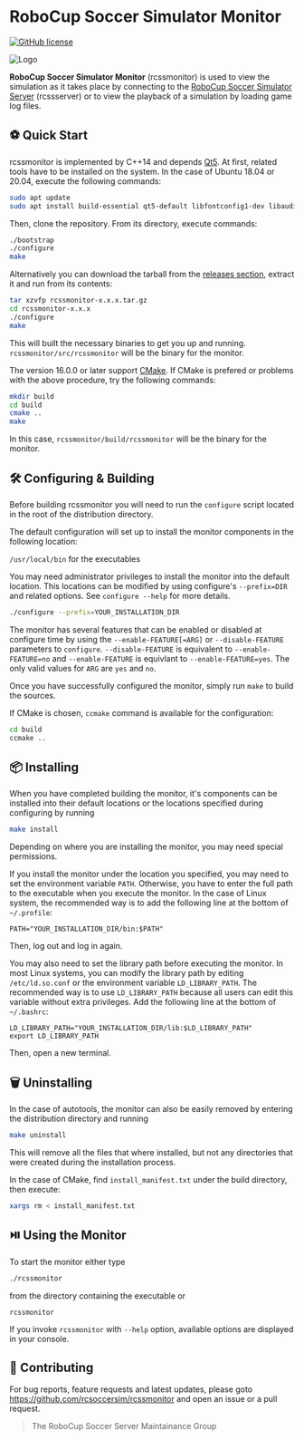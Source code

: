 # RoboCup Soccer Simulator Monitor
[![GitHub license](https://img.shields.io/github/license/rcsoccersim/rcssmonitor)](https://github.com/rcsoccersim/rcssmonitor/blob/master/COPYING)

![Logo](https://user-images.githubusercontent.com/1832537/49242985-f69a3c00-f3ea-11e8-97f5-9b0bfdfc4e1c.png)

**RoboCup Soccer Simulator Monitor** (rcssmonitor) is used to view the simulation as it takes place by connecting to the [RoboCup Soccer Simulator Server](https://github.com/rcsoccersim/rcssserver) (rcssserver) or to view the playback of a simulation by loading game log files.

## :soccer: Quick Start

rcssmonitor is implemented by C++14 and depends [Qt5](https://www.qt.io/).
At first, related tools have to be installed on the system.
In the case of Ubuntu 18.04 or 20.04, execute the following commands:

```bash
sudo apt update
sudo apt install build-essential qt5-default libfontconfig1-dev libaudio-dev libxt-dev libglib2.0-dev libxi-dev libxrender-dev
```

Then, clone the repository. From its directory, execute commands:

```bash
./bootstrap
./configure
make
```

Alternatively you can download the tarball from the [releases section](https://github.com/rcsoccersim/rcssmonitor/releases), extract it and run from its contents:

```bash
tar xzvfp rcssmonitor-x.x.x.tar.gz
cd rcssmonitor-x.x.x
./configure
make
```

This will built the necessary binaries to get you up and running. `rcssmonitor/src/rcssmonitor` will be the binary for the monitor.

The version 16.0.0 or later support [CMake](https://cmake.org/). If CMake is prefered or problems with the above procedure, try the following commands:

```bash
mkdir build
cd build
cmake ..
make
```

In this case, `rcssmonitor/build/rcssmonitor` will be the binary for the monitor.


## :hammer_and_wrench: Configuring & Building

Before building rcssmonitor you will need to run the `configure` script located in the root of the distribution directory.

The default configuration will set up to install the monitor components in the following location:

`/usr/local/bin` for the executables

You may need administrator privileges to install the monitor into the default location. This locations can be modified by using configure's `--prefix=DIR` and related options.  See `configure --help` for more details.
```bash
./configure --prefix=YOUR_INSTALLATION_DIR
```

The monitor has several features that can be enabled or disabled at configure time by using the `--enable-FEATURE[=ARG]` or `--disable-FEATURE` parameters to `configure`.  `--disable-FEATURE` is equivalent to `--enable-FEATURE=no` and `--enable-FEATURE` is equivlant to `--enable-FEATURE=yes`.  The only valid values for `ARG` are `yes` and `no`.

Once you have successfully configured the monitor, simply run `make` to build the sources.

If CMake is chosen, `ccmake` command is available for the configuration:

```bash
cd build
ccmake ..
```

## :package: Installing

When you have completed building the monitor, it's components can be installed into their default locations or the locations specified during configuring by running
```bash
make install
```
Depending on where you are installing the monitor, you may need special permissions.

If you install the monitor under the location you specified, you may need to set the environment variable `PATH`.
Otherwise, you have to enter the full path to the executable when you execute the monitor.
In the case of Linux system, the recommended way is to add the following line at the bottom of `~/.profile`:
```
PATH="YOUR_INSTALLATION_DIR/bin:$PATH"
```
Then, log out and log in again.

You may also need to set the library path before executing the monitor.
In most Linux systems, you can modify the library path by editing `/etc/ld.so.conf` or the environment variable `LD_LIBRARY_PATH`.
The recommended way is to use `LD_LIBRARY_PATH` because all users can edit this variable without extra privileges.
Add the following line at the bottom of `~/.bashrc`:
```
LD_LIBRARY_PATH="YOUR_INSTALLATION_DIR/lib:$LD_LIBRARY_PATH"
export LD_LIBRARY_PATH
```
Then, open a new terminal.

## :wastebasket: Uninstalling
In the case of autotools, the monitor can also be easily removed by entering the distribution directory and running
```bash
make uninstall
```
This will remove all the files that where installed, but not any directories that were created during the installation process.

In the case of CMake, find `install_manifest.txt` under the build directory, then execute:
```bash
xargs rm < install_manifest.txt
```


## :play_or_pause_button: Using the Monitor

To start the monitor either type

```bash
./rcssmonitor
```

from the directory containing the executable or

```bash
rcssmonitor
```

If you invoke `rcssmonitor` with `--help` option, available options are displayed in your console.

## :incoming_envelope: Contributing

For bug reports, feature requests and latest updates, please goto
https://github.com/rcsoccersim/rcssmonitor and open an issue or a pull request.

> The RoboCup Soccer Server Maintainance Group
